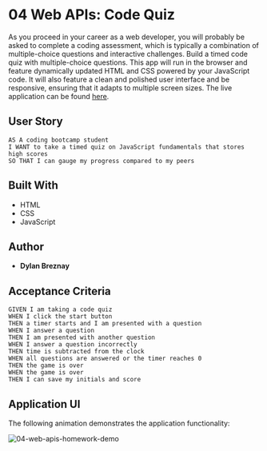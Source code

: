 # 04 Web APIs: Code Quiz

As you proceed in your career as a web developer, you will probably be asked to complete a coding assessment, which is typically a combination of multiple-choice questions and interactive challenges. Build a timed code quiz with multiple-choice questions. This app will run in the browser and feature dynamically updated HTML and CSS powered by your JavaScript code. It will also feature a clean and polished user interface and be responsive, ensuring that it adapts to multiple screen sizes. The live application can be found [here](https://dbreznay.github.io/Code-Quiz/).

## User Story

```
AS A coding bootcamp student
I WANT to take a timed quiz on JavaScript fundamentals that stores high scores
SO THAT I can gauge my progress compared to my peers
```
## Built With

- HTML
- CSS
- JavaScript

## Author

* **Dylan Breznay** 
    

## Acceptance Criteria

```
GIVEN I am taking a code quiz
WHEN I click the start button
THEN a timer starts and I am presented with a question
WHEN I answer a question
THEN I am presented with another question
WHEN I answer a question incorrectly
THEN time is subtracted from the clock
WHEN all questions are answered or the timer reaches 0
THEN the game is over
WHEN the game is over
THEN I can save my initials and score
```

## Application UI

The following animation demonstrates the application functionality:

![04-web-apis-homework-demo](https://user-images.githubusercontent.com/60904436/83475505-1aad6200-a454-11ea-8bb9-9ed5b7a7e444.gif)

